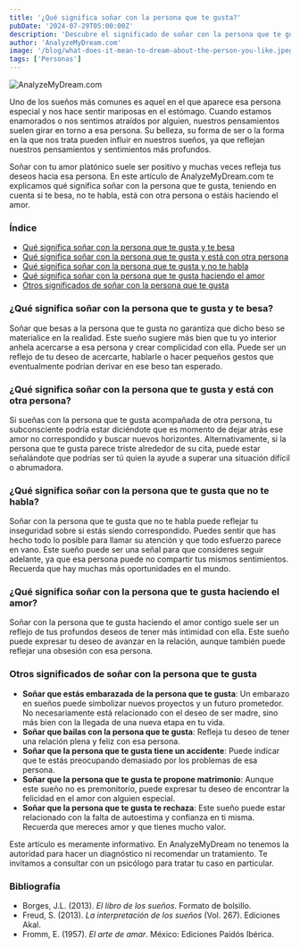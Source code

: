 ```yaml
---
title: '¿Qué significa soñar con la persona que te gusta?'
pubDate: '2024-07-29T05:00:00Z'
description: 'Descubre el significado de soñar con la persona que te gusta, ya sea que te esté besando, estando con otra persona, sin hablarte o haciendo el amor.'
author: 'AnalyzeMyDream.com'
image: '/blog/what-does-it-mean-to-dream-about-the-person-you-like.jpeg'
tags: ['Personas']
---
```


![AnalyzeMyDream.com](/blog/what-does-it-mean-to-dream-about-the-person-you-like.jpeg)

Uno de los sueños más comunes es aquel en el que aparece esa persona especial y nos hace sentir mariposas en el estómago. Cuando estamos enamorados o nos sentimos atraídos por alguien, nuestros pensamientos suelen girar en torno a esa persona. Su belleza, su forma de ser o la forma en la que nos trata pueden influir en nuestros sueños, ya que reflejan nuestros pensamientos y sentimientos más profundos.

Soñar con tu amor platónico suele ser positivo y muchas veces refleja tus deseos hacia esa persona. En este artículo de AnalyzeMyDream.com te explicamos qué significa soñar con la persona que te gusta, teniendo en cuenta si te besa, no te habla, está con otra persona o estáis haciendo el amor.

### Índice

- [Qué significa soñar con la persona que te gusta y te besa](#que-significa-sonar-con-la-persona-que-te-gusta-y-te-besa)
- [Qué significa soñar con la persona que te gusta y está con otra persona](#que-significa-sonar-con-la-persona-que-te-gusta-y-está-con-otra-persona)
- [Qué significa soñar con la persona que te gusta y no te habla](#que-significa-sonar-con-la-persona-que-te-gusta-y-no-te-habla)
- [Qué significa soñar con la persona que te gusta haciendo el amor](#que-significa-sonar-con-la-persona-que-te-gusta-haciendo-el-amor)
- [Otros significados de soñar con la persona que te gusta](#otros-significados-de-sonar-con-la-persona-que-te-gusta)

### ¿Qué significa soñar con la persona que te gusta y te besa?

Soñar que besas a la persona que te gusta no garantiza que dicho beso se materialice en la realidad. Este sueño sugiere más bien que tu yo interior anhela acercarse a esa persona y crear complicidad con ella. Puede ser un reflejo de tu deseo de acercarte, hablarle o hacer pequeños gestos que eventualmente podrían derivar en ese beso tan esperado.

### ¿Qué significa soñar con la persona que te gusta y está con otra persona?

Si sueñas con la persona que te gusta acompañada de otra persona, tu subconsciente podría estar diciéndote que es momento de dejar atrás ese amor no correspondido y buscar nuevos horizontes. Alternativamente, si la persona que te gusta parece triste alrededor de su cita, puede estar señalándote que podrías ser tú quien la ayude a superar una situación difícil o abrumadora.

### ¿Qué significa soñar con la persona que te gusta que no te habla?

Soñar con la persona que te gusta que no te habla puede reflejar tu inseguridad sobre si estás siendo correspondido. Puedes sentir que has hecho todo lo posible para llamar su atención y que todo esfuerzo parece en vano. Este sueño puede ser una señal para que consideres seguir adelante, ya que esa persona puede no compartir tus mismos sentimientos. Recuerda que hay muchas más oportunidades en el mundo.

### ¿Qué significa soñar con la persona que te gusta haciendo el amor?

Soñar con la persona que te gusta haciendo el amor contigo suele ser un reflejo de tus profundos deseos de tener más intimidad con ella. Este sueño puede expresar tu deseo de avanzar en la relación, aunque también puede reflejar una obsesión con esa persona.

### Otros significados de soñar con la persona que te gusta

- **Soñar que estás embarazada de la persona que te gusta**: Un embarazo en sueños puede simbolizar nuevos proyectos y un futuro prometedor. No necesariamente está relacionado con el deseo de ser madre, sino más bien con la llegada de una nueva etapa en tu vida.
- **Soñar que bailas con la persona que te gusta**: Refleja tu deseo de tener una relación plena y feliz con esa persona.
- **Soñar que la persona que te gusta tiene un accidente**: Puede indicar que te estás preocupando demasiado por los problemas de esa persona.
- **Soñar que la persona que te gusta te propone matrimonio**: Aunque este sueño no es premonitorio, puede expresar tu deseo de encontrar la felicidad en el amor con alguien especial.
- **Soñar que la persona que te gusta te rechaza**: Este sueño puede estar relacionado con la falta de autoestima y confianza en ti misma. Recuerda que mereces amor y que tienes mucho valor.

Este artículo es meramente informativo. En AnalyzeMyDream no tenemos la autoridad para hacer un diagnóstico ni recomendar un tratamiento. Te invitamos a consultar con un psicólogo para tratar tu caso en particular.

### Bibliografía

- Borges, J.L. (2013). *El libro de los sueños*. Formato de bolsillo.
- Freud, S. (2013). *La interpretación de los sueños* (Vol. 267). Ediciones Akal.
- Fromm, E. (1957). *El arte de amar*. México: Ediciones Paidós Ibérica.

